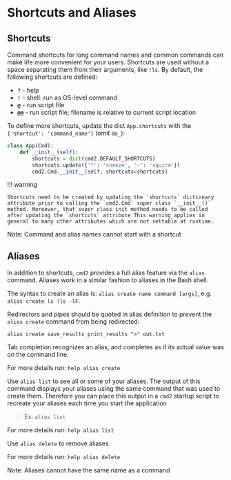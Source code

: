 # Shortcuts and Aliases

## Shortcuts

Command shortcuts for long command names and common commands can make life more convenient for your
users. Shortcuts are used without a space separating them from their arguments, like `!ls`. By
default, the following shortcuts are defined:

- **`?`** - help
- **`!`** - shell: run as OS-level command
- **`@`** - run script file
- **`@@`** - run script file; filename is relative to current script location

To define more shortcuts, update the dict `App.shortcuts` with the `{'shortcut': 'command_name'}`
(omit `do_`):

```py
class App(Cmd):
    def __init__(self):
        shortcuts = dict(cmd2.DEFAULT_SHORTCUTS)
        shortcuts.update({'*': 'sneeze', '~': 'squirm'})
        cmd2.Cmd.__init__(self, shortcuts=shortcuts)
```

!!! warning

    Shortcuts need to be created by updating the `shortcuts` dictionary attribute prior to calling the `cmd2.Cmd` super class `__init__()` method. Moreover, that super class init method needs to be called after updating the `shortcuts` attribute This warning applies in general to many other attributes which are not settable at runtime.

Note: Command and alias names cannot start with a shortcut

## Aliases

In addition to shortcuts, `cmd2` provides a full alias feature via the `alias` command. Aliases work
in a similar fashion to aliases in the Bash shell.

The syntax to create an alias is: `alias create name command [args]`, e.g.
`alias create ls !ls -lF`.

Redirectors and pipes should be quoted in alias definition to prevent the `alias create` command
from being redirected:

    alias create save_results print_results ">" out.txt

Tab completion recognizes an alias, and completes as if its actual value was on the command line.

For more details run: `help alias create`

Use `alias list` to see all or some of your aliases. The output of this command displays your
aliases using the same command that was used to create them. Therefore you can place this output in
a `cmd2` startup script to recreate your aliases each time you start the application

> Ex: `alias list`

For more details run: `help alias list`

Use `alias delete` to remove aliases

For more details run: `help alias delete`

Note: Aliases cannot have the same name as a command
